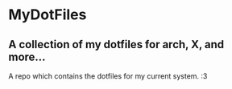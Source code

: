# MyDotFiles
## A collection of my dotfiles for arch, X, and more...

A repo which contains the dotfiles for my current system. :3
